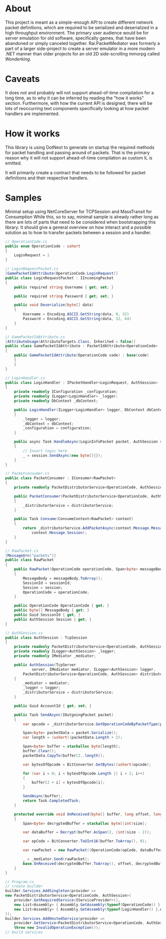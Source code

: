 ﻿# About

This project is meant as a simple-enough API to create different network packet definitions, which are required to be
serialized and deserialized in a high throughput environment.
The primary user audience would be for server emulation for old software, specifically games, that have been abandoned
or simply canceled together.
Rai.PacketMediator was formerly a part of a larger side-project to create a server emulator in a more modern .NET manner
than older projects for an old 2D side-scrolling mmorpg called *Wonderking*.

# Caveats

It does not and probably will not support ahead-of-time compilation for a long time, as to why it can be inferred by
reading the "how it works" section.
Furthermore, with how the current API is designed, there will be lots of reoccurring text components specifically
looking at how packet handlers are implemented.

# How it works

This library is using DotNext to generate on startup the required methods for packet handling and passing around of
packets.
That is the primary reason why it will not support ahead-of-time compilation as custom IL is emitted.

It will primarily create a contract that needs to be followed for packet definitions and their respective handlers.

# Samples

Minimal setup using NetCoreServer for TCPSession and MassTransit for Consumption
While this, so to say, minimal sample is already rather long as there are lots of parts that need to be considered when
bootstrapping this library.
It should give a general overview on how interact and a possible solution as to how to transfer packets between a
session and a handler.

```csharp
// OperationCode.cs
public enum OperationCode : ushort
{
    LoginRequest = 1
}

// LoginRequestPacket.cs
[GamePacketIdAttribute(OperationCode.LoginRequest)]
public class LoginRequestPacket : IIncomingPacket
{
    public required string Username { get; set; }

    public required string Password { get; set; }

    public void Deserialize(byte[] data)
    {
        Username = Encoding.ASCII.GetString(data, 0, 32)
        Password = Encoding.ASCII.GetString(data, 32, 64)
    }
}

// GamePacketIdAttribute.cs
[AttributeUsage(AttributeTargets.Class, Inherited = false)]
public class GamePacketIdAttribute : PacketIdAttribute<OperationCode>
{
    public GamePacketIdAttribute(OperationCode code) : base(code)
    {
    }
}

// LoginHandler.cs
public class LoginHandler : IPacketHandler<LoginRequest, AuthSession>
{
    private readonly IConfiguration _configuration;
    private readonly ILogger<LoginHandler> _logger;
    private readonly DbContext _dbContext;

    public LoginHandler(ILogger<LoginHandler> logger, DbContext dbContext, IConfiguration configuration)
    {
        _logger = logger;
        _dbContext = dbContext;
        _configuration = configuration;
    }

    public async Task HandleAsync(LoginInfoPacket packet, AuthSession session, CancellationToken cancellationToken)
    {
        // Insert logic here
        _ = session.SendAsync(new byte[]{});
    }
}

// Packetconsumer.cs
public class PacketConsumer : IConsumer<RawPacket>
{
    private readonly PacketDistributorService<OperationCode, AuthSession> _distributorService;

    public PacketConsumer(PacketDistributorService<OperationCode, AuthSession> distributorService)
    {
        _distributorService = distributorService;
    }

    public Task Consume(ConsumeContext<RawPacket> context)
    {
        return _distributorService.AddPacketAsync(context.Message.MessageBody, context.Message.OperationCode,
            context.Message.Session);
    }
}

// RawPacket.cs
[MessageUrn("packets")]
public class RawPacket
{
    public RawPacket(OperationCode operationCode, Span<byte> messageBody, Guid sessionId, AuthSession session)
    {
        MessageBody = messageBody.ToArray();
        SessionId = sessionId;
        Session = session;
        OperationCode = operationCode;
    }

    public OperationCode OperationCode { get; }
    public byte[] MessageBody { get; }
    public Guid SessionId { get; }
    public AuthSession Session { get; }
}

// AuthSession.cs
public class AuthSession : TcpSession
{
    private readonly PacketDistributorService<OperationCode, AuthSession> _distributorService;
    private readonly ILogger<AuthSession> _logger;
    private readonly IMediator _mediator;

    public AuthSession(TcpServer
            server, IMediator mediator, ILogger<AuthSession> logger,
        PacketDistributorService<OperationCode, AuthSession> distributorService) : base(server)
    {
        _mediator = mediator;
        _logger = logger;
        _distributorService = distributorService;
    }

    public Guid AccountId { get; set; }

    public Task SendAsync(IOutgoingPacket packet)
    {
        var opcode = _distributorService.GetOperationCodeByPacketType(packet);

        Span<byte> packetData = packet.Serialize();
        var length = (ushort)(packetData.Length + 2);

        Span<byte> buffer = stackalloc byte[length];
        buffer.Clear();
        packetData.CopyTo(buffer[2..length]);

        var bytesOfOpcode = BitConverter.GetBytes((ushort)opcode);

        for (var i = 0; i < bytesOfOpcode.Length || i < 2; i++)
        {
            buffer[2 + i] = bytesOfOpcode[i];
        }

        SendAsync(buffer);
        return Task.CompletedTask;
    }

    protected override void OnReceived(byte[] buffer, long offset, long size)
    {
        Span<byte> decryptedBuffer = stackalloc byte[(int)size];

        var dataBuffer = Decrypt(buffer.AsSpan(2, (int)size - 2));

        var opCode = BitConverter.ToUInt16(buffer.ToArray(), 0);

        var rawPacket = new RawPacket((OperationCode)opCode, dataBuffer, Id, this);

        _ = _mediator.Send(rawPacket);
        base.OnReceived(decryptedBuffer.ToArray(), offset, decryptedBuffer.Length);
    }
}

// Program.cs
// create builder
builder.Services.AddSingleton(provider =>
new PacketDistributorService<OperationCode, AuthSession>(
    provider.GetRequiredService<IServiceProvider>(),
    new List<Assembly> { Assembly.GetAssembly(typeof(OperationCode)) }.AsReadOnly(),
    new List<Assembly> { Assembly.GetAssembly(typeof(LoginHandler)) }.AsReadOnly()
));
builder.Services.AddHostedService(provider =>
    provider.GetService<PacketDistributorService<OperationCode, AuthSession>>() ??
    throw new InvalidOperationException());
// build services


```
